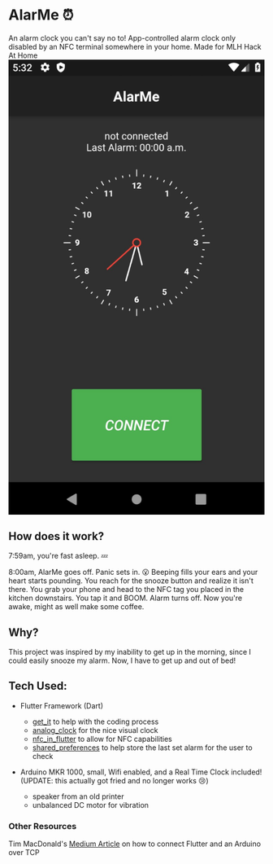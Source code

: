 # AlarMe ⏰
An alarm clock you can't say no to! App-controlled alarm clock only disabled by an NFC terminal somewhere in your home. Made for MLH Hack At Home
<img align="center" src="./doc/screenshot.jpg" />

## How does it work?
7:59am, you're fast asleep. 💤

8:00am, AlarMe goes off. Panic sets in. 😮
Beeping fills your ears and your heart starts pounding. You reach for the snooze button and realize it isn't there. You grab your phone and head to the NFC tag you placed in the kitchen downstairs. You tap it and BOOM. Alarm turns off. Now you're awake, might as well make some coffee.

## Why?
This project was inspired by my inability to get up in the morning, since I could easily snooze my alarm. Now, I have to get up and out of bed!

## Tech Used:
- Flutter Framework (Dart)
  - [get_it](https://pub.dev/packages/get_it) to help with the coding process
  - [analog_clock](https://pub.dev/packages/analog_clock) for the nice visual clock 
  - [nfc_in_flutter](https://pub.dev/packages/nfc_in_flutter) to allow for NFC capabilities
  - [shared_preferences](https://pub.dev/packages/shared_preferences) to help store the last set alarm for the user to check
  
- Arduino MKR 1000, small, Wifi enabled, and a Real Time Clock included! (UPDATE: this actually got fried and no longer works 😢)
  - speaker from an old printer
  - unbalanced DC motor for vibration
  
  
  
### Other Resources
Tim MacDonald's [Medium Article](https://medium.com/@TimMcDon4ld/using-flutter-and-arduino-to-control-appliances-b8fcd61b220) on how to connect Flutter and an Arduino over TCP

  